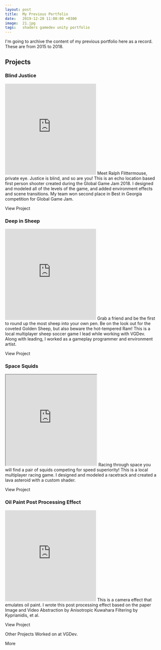 ```yaml
---
layout: post
title:  My Previous Portfolio
date:   2019-12-20 11:00:00 +0300
image:  21.jpg
tags:   shaders gamedev unity portfolio
---
```


I'm going to archive the content of my previous portfolio here as a record. These are from 2015 to 2018.

## Projects

### Blind Justice
<iframe src='https://gfycat.com/ifr/SparklingConfusedBarracuda' frameborder='0' scrolling='no' allowfullscreen width='300' height='300'></iframe>
Meet Ralph Flittermouse, private eye. Justice is blind, and so are you!
This is an echo location based first person shooter created during the Global Game Jam 2018. I designed and modeled all of the levels of the game, and added environment effects and scene transitions. My team won second place in Best in Georgia competition for Global Game Jam.

View Project

### Deep in Sheep
<iframe src='https://gfycat.com/ifr/HeavenlyLikableLabradorretriever' frameborder='0' scrolling='no' width='300' height='300' allowfullscreen></iframe>
Grab a friend and be the first to round up the most sheep into your own pen. Be on the look out for the coveted Golden Sheep, but also beware the hot-tempered Ram!
This is a local multiplayer sheep soccer game I lead while working with VGDev. Along with leading, I worked as a gameplay programmer and environment artist.

View Project

### Space Squids
<iframe src='https://gfycat.com/ifr/GrimyAstonishingAfricanwilddog' frameborder='3' scrolling='no' width='300' height='300' allowfullscreen></iframe>
Racing through space you will find a pair of squids competing for speed superiority!
This is a local multiplayer racing game. I designed and modeled a racetrack and created a lava asteroid with a custom shader.

View Project

### Oil Paint Post Processing Effect
<iframe src='https://gfycat.com/ifr/OblongShamefulAlbacoretuna' frameborder='0' scrolling='no' width='300' height='300' allowfullscreen></iframe>
This is a camera effect that emulates oil paint. I wrote this post processing effect based on the paper Image and Video Abstraction by Anisotropic Kuwahara Filtering by Kyprianidis, et al.

View Project

Other Projects
Worked on at VGDev.

More